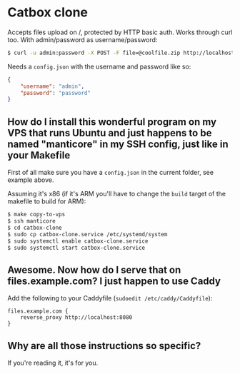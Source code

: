 # Catbox clone

Accepts files upload on /, protected by HTTP basic auth. Works through curl too. With admin/password as username/password:

```sh
$ curl -u admin:password -X POST -F file=@coolfile.zip http://localhost:8080
```

Needs a `config.json` with the username and password like so:

```json
{
	"username": "admin",
	"password": "password"
}
```

## How do I install this wonderful program on my VPS that runs Ubuntu and just happens to be named "manticore" in my SSH config, just like in your Makefile

First of all make sure you have a `config.json` in the current folder, see example above.

Assuming it's x86 (if it's ARM you'll have to change the `build` target of the makefile to build for ARM):

```sh
$ make copy-to-vps
$ ssh manticore
$ cd catbox-clone
$ sudo cp catbox-clone.service /etc/systemd/system
$ sudo systemctl enable catbox-clone.service
$ sudo systemctl start catbox-clone.service
```

## Awesome. Now how do I serve that on files.example.com? I just happen to use Caddy

Add the following to your Caddyfile (`sudoedit /etc/caddy/Caddyfile`):

```caddyfile
files.example.com {
	reverse_proxy http://localhost:8080
}
```

## Why are all those instructions so specific?

If you're reading it, it's for you.

